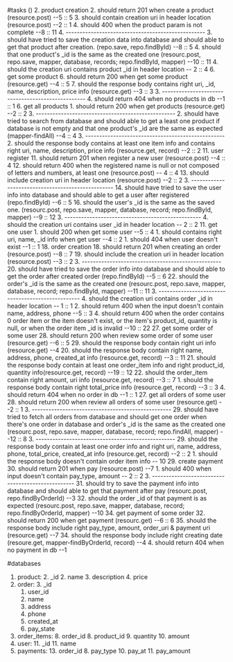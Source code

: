 #tasks ()
2. product creation
	2. should return 201 when create a product  (resource.post)  --5 :: 5
	3. should contain creation uri in header location (resource.post) --2 :: 1
	4. should 400 when the product param is not complete --8 :: 11
	4. --------------------------------------------------
	3. should have tried to save the creation data into database and should able to get that product after creation. (repo.save, repo.findById) --8 :: 5
	4. should that one product's _id is the same as the created one (resourc.post, repo.save, mapper, database, records; repo.findById, mapper) --10 :: 11
	4. should the creation uri contains product _id in header location -- 2 :: 4
6. get some product
	6. should return 200 when get some product (resource.get) --4 :: 5
	7. should the response body contains right uri, _id, name, description, price info (resource.get) --3 :: 3
	3. --------------------------------------------------
	4. should return 404 when no products in db --1 :: 1
6. get all products
	1. should return 200 when get products (resource.get) --2 :: 2
	3. --------------------------------------------------
	2. should have tried to search from database and should able to get a least one product if database is not empty and that one product's _id are the same as expected (mapper-findAll) --4 :: 4
	3. --------------------------------------------------
	2. should the response body contains at least  one item info and contains right uri, name, description, price info (resource.get, record) --2 :: 2
11. user register
	11. should return 201 when register a new user (resource.post) --4 :: 4
	12. should return 400 when the registered name is null or not composed of letters and numbers, at least one (resource.post) -- 4 :: 4
	13. should include creation uri in header location (resource.post) --2 :: 2
	3. --------------------------------------------------
	14. should have tried to save the user info into database and should able to get a user after registered (repo.findById) --6 :: 5
	16. should the user's _id is the same as the saved one. (resourc.post, repo.save, mapper, database, record; repo.findById, mapper) --9 :: 12
	3. -------------------------------------------------
	4. should the creation uri contains user _id in header location -- 2 :: 2
11. get one user
    1. should 200 when get some user --5 :: 4
    1. should contains right uri, name, _id info when get user --4 :: 2
    1. should 404 when user doesn't exist --1 :: 1
18. order creation
	18. should return 201 when creating an order (resource.post) --8 :: 7
	19. should include the creation uri in header location (resource.post) --3 :: 2
	3. --------------------------------------------------
	20. should have tried to save the order info into database and should able to get the order after created order (repo.findById) --5 :: 6
	22. should the order's _id is the same as the created one (resourc.post, repo.save, mapper, database, record; repo.findById, mapper) --11 :: 11
	3. --------------------------------------------------
	4. should the creation uri contains order _id in header location -- 1 :: 1
	2. should return 400 when the input doesn't contain name, address, phone --5 :: 3
	4. should return 400 when the order contains 0 order item or the item doesn't exist, or the item's product_id, quantity is null, or when the order item _id is invalid --10 :: 22
27. get some order of some user
	28. should return 200 when review some order of some user (resource.get) --6 :: 5
	29. should the response body contain right uri info (resource.get) --4
 	20. should the response body contain right name, address, phone,  created\_at info (resource.get, record) --3 :: 11
 	21. should the response body contain at least one order_item info and right product_id, quantity info(resource.get, record) --19 :: 12
 	22. should the order\_item contain right amount, uri info (resource.get, record) --3 :: 7
 	1. should the response body contain right total\_price info (resource.get, record) --3 :: 3
	4. should return 404 when no order in db --1 :: 1
27. get all orders of some user
	28. should return 200 when review all orders of some user (resource.get) --2 :: 1
	3. --------------------------------------------------
	29. should have tried to fetch all orders from database and should get one order when there's one order in database and order's _id is the same as the created one (resourc.post, repo.save, mapper, database, record; repo.findAll, mapper) --12 :: 8
	3. --------------------------------------------------
	29. should the response body contain at least one order info and right uri, name, address, phone, total\_price, created_at info (resource.get, record) --2 :: 2
	1. should the response body doesn't contain order item info -- 10
29. create payment
	30. should return 201 when pay (resource.post) --7
	1. should 400 when input doesn't contain pay_type, amount -- 2 :: 2
	3. --------------------------------------------------
	31. should try to save the payment info into database and should able to get that payment after pay (resourc.post, repo.findByOrderId) --3
	32. should the order _id of that payment is as expected (resourc.post, repo.save, mapper, database, record; repo.findByOrderId, mapper) --10
34. get payment of some order
	32. should return 200 when get payment (resourc.get) --6 :: 6
	35. should the response body include right pay_type, amount, order_uri & payment uri (resource.get) --7
	34. should the response body include right creating date (resoure.get, mapper-findByOrderId, record) --4
	4. should return 404 when no payment in db --1

#databases
1. product: 
	2. _id
	2. name
	3. description
	4. price
2. order:
	3. 	_id
	1. user_id
	3. name
	4. address
	5. phone
	7. created_at
	9. pay_state
7. order_items:
	8. order_id
	8. product_id
	9. quantity
	10. amount
10. user:
	11. _id
	11. name
12. payments:
	13. order_id
	8. pay_type
	10. pay_at
	11. pay_amount


	



